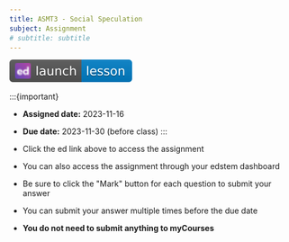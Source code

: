 ```yaml
---
title: ASMT3 - Social Speculation
subject: Assignment
# subtitle: subtitle
---
```


[![](images/launch-lesson-blue-ed.svg)][notebook link]

:::{important}
* **Assigned date:** 2023-11-16
* **Due date:** 2023-11-30 (before class)
:::

* Click the ed link above to access the assignment
* You can also access the assignment through your edstem dashboard
* Be sure to click the "Mark" button for each question to submit your answer
* You can submit your answer multiple times before the due date
* **You do not need to submit anything to myCourses**

[notebook link]: https://edstem.org/us/courses/46034/lessons/81721